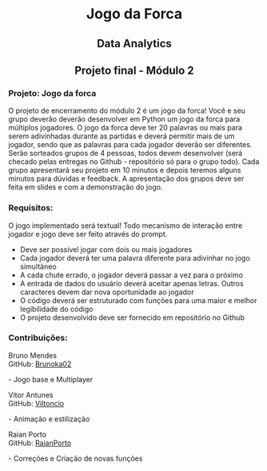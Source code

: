 <h1 align="center">Jogo da Forca</h1>
<h2 align="center">Data Analytics</h2>
<h2 align="center">Projeto final - Módulo 2</h2>

__<h3>Projeto: Jogo da forca</h3>__

O projeto de encerramento do módulo 2 é um jogo da forca! Você e seu grupo deverão deverão desenvolver em Python um jogo da forca para múltiplos jogadores. 
O jogo da forca deve ter 20 palavras ou mais para serem adivinhadas durante as partidas e deverá permitir mais de um jogador, sendo que as palavras para cada jogador deverão ser diferentes. 
Serão sorteados grupos de 4 pessoas, todos devem desenvolver (será checado pelas entregas no Github - repositório só para o grupo todo). Cada grupo apresentará seu projeto em 10 minutos e depois teremos alguns minutos para dúvidas e feedback. 
A apresentação dos grupos deve ser feita em slides e com a demonstração do jogo.

__<h3>Requisitos:</h3>__

O jogo implementado será textual! Todo mecanismo de interação entre jogador e jogo deve ser feito através do prompt. 
* Deve ser possível jogar com dois ou mais jogadores 
* Cada jogador deverá ter uma palavra diferente para adivinhar no jogo simultâneo 
* A cada chute errado, o jogador deverá passar a vez para o próximo
* A entrada de dados do usuário deverá aceitar apenas letras. Outros caracteres devem dar nova oportunidade ao jogador 
* O código deverá ser estruturado com funções para uma maior e melhor legibilidade do código 
* O projeto desenvolvido deve ser fornecido em repositório no Github


__<h3 align="left">Contribuições: </h3>__

<p align="left">
    Bruno Mendes <br>
    GitHub: <a href="https://github.com/Brunoka02">Brunoka02</a>
</p>
<p align="left"> - Jogo base e Multiplayer</p>
 
<p align="left">
    Vitor Antunes <br>
    GitHub: <a href="https://github.com/Viltoncio">Viltoncio</a>
</p>
<p align="left"> - Animação e estilização</p>
 
<p align="left">
    Raian Porto <br>
    GitHub: <a href="https://github.com/RaianPorto">RaianPorto</a>
<p align="left"> - Correções e Criação de novas funções</p>


